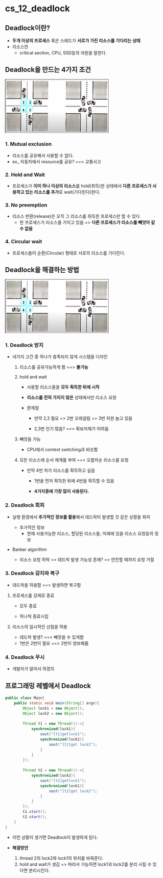 # cs_12_deadlock



## Deadlock이란?

- **두개 이상의 프로세스** 혹은 스레드가 **서로가 가진 리소스를 기다리는 상태**
- 리소스란
  - critical section, CPU, SSD등의 자원을 말한다.



## Deadlock을 만드는 4가지 조건

<img src="./cs_12_deadlock.assets/image-20230515221206171.png" alt="image-20230515221206171" style="zoom: 33%;" />

### 1. Mutual exclusion

- 리소스를 공유해서 사용할 수 없다.
- ex_ 자동차에서 resource를 공유? ==> 교통사고



### 2. Hold and Wait

- 프로세스가 **이미 하나 이상의 리소스**를 hold(취득)한 상태에서 **다른 프로세스가 사용하고 있는 리소스를 추가**로 wait(기다린다)한다.



### 3. No preemption

- 리소스 반환(release)은 오직 그 리소스를 취득한 프로세스만 할 수 있다.
  - 한 프로세스가 리소스를 가지고 있음 => **다른 프로세스가 리소스를 빼앗아 갈 수 없음**



### 4. Circular wait

- 프로세스들이 순환(Circular) 형태로 서로의 리소스를 기다린다.





## Deadlock을 해결하는 방법

<img src="./cs_12_deadlock.assets/image-20230515221206171.png" alt="image-20230515221206171" style="zoom: 33%;" />

### 1. Deadlock 방지

- 네가지 고건 중 하나가 충족되지 않게 시스템을 디자인

  1. 리소스를 공유가능하게 함 ==> **불가능**

     

  2. hold and wait 

     - 사용할 리소스들을 **모두 획득한 뒤에 시작** 

     - **리소스를 전혀 가지지 않은** 상태에서만 리소스 요청

     - 문제점

       - 만약 2,3 필요 => 2번 오래걸림 => 3번 자원 놀고 있음

       - 2,3번 인기 많음?  ==> 확보자체가 어려움

         

  3. 빼앗음 가능

     - CPU에서 context switching과 비슷함

       

  4. 모든 리소스에 순서 체계를 부여 ==> 오름차순 리소스를 요청

     - 만약 4번 차가 리소스를 획득하고 싶음

       - 1번을 먼저 획득한 뒤에 4번을 획득할 수 있음

         

       - **4가지중에 가장 많이 사용된다.**



### 2. Deadlock 회피

- 실행 환경에서 **추가적인 정보를 활용**해서 데드락이 발생할 것 같은 상황을 회피
  - 추가적인 정보
    - 현재 사용가능한 리소스, 할당된 리소스들, 미래에 있을 리소스 요청등의 정보

- Banker algorithm
  - 리소스 요청 허락 => 데드락 발생 가능성 존재? => 안전할 때까지 요청 거절



### 3. Deadlock 감지와 복구

- 데드락을 허용함 ==> 발생하면 복구함

1. 프로세스를 강제로 종료 

   - 모두 종료

   - 하나씩 종료시킴

     

2. 리소스의 일시적인 선점을 허용

   - 데드락 발생? ==> 빼앗을 수 있게함
   - 1번은 2번이 필요 ==> 2번이 양보해줌



### 4. Deadlock 무시

- 개발자가 알아서 하겠지



## 프로그래밍 레벨에서 Deadlock

```java
public class Main{
    public static void main(String[] args){
        Object lock1 = new Object();
        Object lock2 = new Object();
        
        Thread t1 = new Thread(()->{
            synchronized(lock1){
                sout("[t1]getlock1");
                synchronized(lock2){
                    sout("[t1]get lock2");
                }
            } 
        });
        
        Thread t2 = new Thread(()->{
            synchronized(lock2){
                sout("[t2]getlock1");
                synchronized(lock1){
                    sout("[t2]get lock2");
                }
            } 
        });
        t1.start();
        t2.start();
    }
}
```

- 이런 상황이 생기면 Deadlock이 발생하게 된다.

  

- **해결방안**

  1. thread 2의 lock2와 lock1의 위치를 바꿔준다.
  2. hold and wait가 생김 => 따라서 가능하면 lock1과 lock2를 분리 시킬 수 있다면 분리시킨다.














